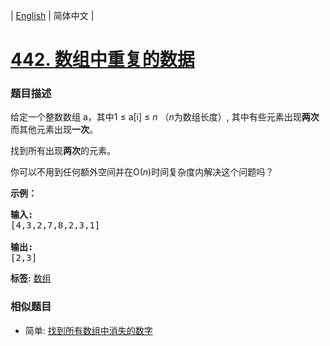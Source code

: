 | [English](README_EN.md) | 简体中文 |

# [442. 数组中重复的数据](https://leetcode-cn.com/problems/find-all-duplicates-in-an-array)
 ### 题目描述
<p>给定一个整数数组 a，其中1 &le; a[i] &le; <em>n</em> （<em>n</em>为数组长度）, 其中有些元素出现<strong>两次</strong>而其他元素出现<strong>一次</strong>。</p>

<p>找到所有出现<strong>两次</strong>的元素。</p>

<p>你可以不用到任何额外空间并在O(<em>n</em>)时间复杂度内解决这个问题吗？</p>

<p><strong>示例：</strong></p>

<pre>
<strong>输入:</strong>
[4,3,2,7,8,2,3,1]

<strong>输出:</strong>
[2,3]
</pre>

**标签:**  [数组](https://leetcode-cn.com/tag/array) 
 ### 相似题目
- 简单:	[找到所有数组中消失的数字](https://leetcode-cn.com/problems/find-all-numbers-disappeared-in-an-array) 
